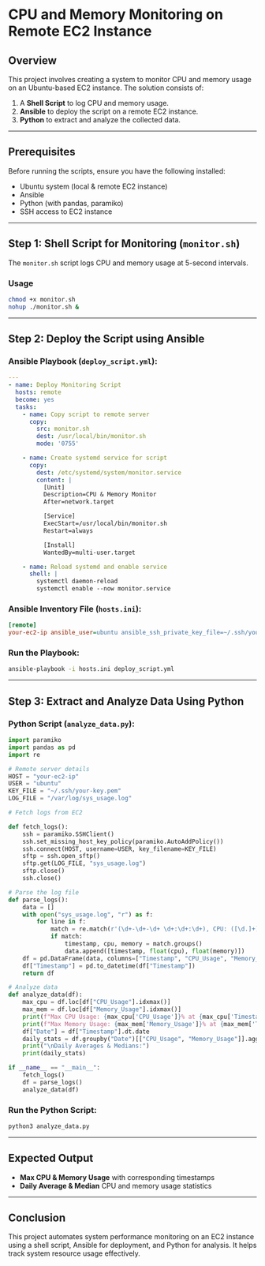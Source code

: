 # CPU and Memory Monitoring on Remote EC2 Instance

## Overview
This project involves creating a system to monitor CPU and memory usage on an Ubuntu-based EC2 instance. The solution consists of:

1. A **Shell Script** to log CPU and memory usage.
2. **Ansible** to deploy the script on a remote EC2 instance.
3. **Python** to extract and analyze the collected data.

---

## Prerequisites
Before running the scripts, ensure you have the following installed:

- Ubuntu system (local & remote EC2 instance)
- Ansible
- Python (with pandas, paramiko)
- SSH access to EC2 instance

---

## Step 1: Shell Script for Monitoring (`monitor.sh`)
The `monitor.sh` script logs CPU and memory usage at 5-second intervals.

### Usage
```bash
chmod +x monitor.sh
nohup ./monitor.sh &
```

---

## Step 2: Deploy the Script using Ansible

### **Ansible Playbook (`deploy_script.yml`):**
```yaml
---
- name: Deploy Monitoring Script
  hosts: remote
  become: yes
  tasks:
    - name: Copy script to remote server
      copy:
        src: monitor.sh
        dest: /usr/local/bin/monitor.sh
        mode: '0755'

    - name: Create systemd service for script
      copy:
        dest: /etc/systemd/system/monitor.service
        content: |
          [Unit]
          Description=CPU & Memory Monitor
          After=network.target

          [Service]
          ExecStart=/usr/local/bin/monitor.sh
          Restart=always

          [Install]
          WantedBy=multi-user.target

    - name: Reload systemd and enable service
      shell: |
        systemctl daemon-reload
        systemctl enable --now monitor.service
```

### **Ansible Inventory File (`hosts.ini`):**
```ini
[remote]
your-ec2-ip ansible_user=ubuntu ansible_ssh_private_key_file=~/.ssh/your-key.pem
```

### **Run the Playbook:**
```bash
ansible-playbook -i hosts.ini deploy_script.yml
```

---

## Step 3: Extract and Analyze Data Using Python

### **Python Script (`analyze_data.py`):**
```python
import paramiko
import pandas as pd
import re

# Remote server details
HOST = "your-ec2-ip"
USER = "ubuntu"
KEY_FILE = "~/.ssh/your-key.pem"
LOG_FILE = "/var/log/sys_usage.log"

# Fetch logs from EC2

def fetch_logs():
    ssh = paramiko.SSHClient()
    ssh.set_missing_host_key_policy(paramiko.AutoAddPolicy())
    ssh.connect(HOST, username=USER, key_filename=KEY_FILE)
    sftp = ssh.open_sftp()
    sftp.get(LOG_FILE, "sys_usage.log")
    sftp.close()
    ssh.close()

# Parse the log file
def parse_logs():
    data = []
    with open("sys_usage.log", "r") as f:
        for line in f:
            match = re.match(r'(\d+-\d+-\d+ \d+:\d+:\d+), CPU: ([\d.]+)%, Memory: ([\d.]+)%', line)
            if match:
                timestamp, cpu, memory = match.groups()
                data.append([timestamp, float(cpu), float(memory)])
    df = pd.DataFrame(data, columns=["Timestamp", "CPU_Usage", "Memory_Usage"])
    df["Timestamp"] = pd.to_datetime(df["Timestamp"])
    return df

# Analyze data
def analyze_data(df):
    max_cpu = df.loc[df["CPU_Usage"].idxmax()]
    max_mem = df.loc[df["Memory_Usage"].idxmax()]
    print(f"Max CPU Usage: {max_cpu['CPU_Usage']}% at {max_cpu['Timestamp']}")
    print(f"Max Memory Usage: {max_mem['Memory_Usage']}% at {max_mem['Timestamp']}")
    df["Date"] = df["Timestamp"].dt.date
    daily_stats = df.groupby("Date")[["CPU_Usage", "Memory_Usage"]].agg(["mean", "median"])
    print("\nDaily Averages & Medians:")
    print(daily_stats)

if __name__ == "__main__":
    fetch_logs()
    df = parse_logs()
    analyze_data(df)
```

### **Run the Python Script:**
```bash
python3 analyze_data.py
```

---

## **Expected Output**
- **Max CPU & Memory Usage** with corresponding timestamps
- **Daily Average & Median** CPU and memory usage statistics

---

## **Conclusion**
This project automates system performance monitoring on an EC2 instance using a shell script, Ansible for deployment, and Python for analysis. It helps track system resource usage effectively.


